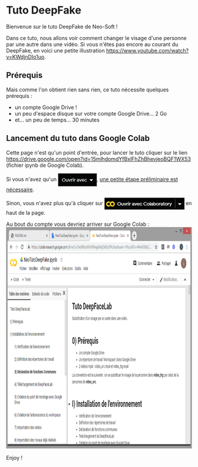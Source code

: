 # Tuto DeepFake

Bienvenue sur le tuto DeepFake de Neo-Soft !

Dans ce tuto, nous allons voir comment changer le visage d'une personne par une autre dans une vidéo.
Si vous n'êtes pas encore au courant du DeepFake, en voici une petite illustration <a href="https://www.youtube.com/watch?v=KWdjnDIo1uo" target="_blank">https://www.youtube.com/watch?v=KWdjnDIo1uo</a>.

## Prérequis

Mais comme l'on obtient rien sans rien, ce tuto nécessite quelques prérequis :
- un compte Google Drive !
- un peu d'espace disque sur votre compte Google Drive... 2 Go
- et... un peu de temps... 30 minutes

## Lancement du tuto dans Google Colab

Cette page n'est qu'un point d'entrée, pour lancer le tuto cliquer sur le lien <a href="https://drive.google.com/open?id=15mlhdomdYfBxlFhZhBhevjeoBQF1WX53" target="_blank">https://drive.google.com/open?id=15mlhdomdYfBxlFhZhBhevjeoBQF1WX53</a> (fichier ipynb de Google Colab).

Si vous n'avez qu'un <img src="images/image2.png" style='vertical-align:middle;'/>, <a href="TODO" target="_blank">une petite étape préliminaire est nécessaire</a>.

Sinon, vous n'avez plus qu'à cliquer sur <img src="images/image3.png" style='vertical-align:middle;'/> en haut de la page.

Au bout du compte vous devriez arriver sur Google Colab :
<img src="images/image4.png" height="600" />

Enjoy !
